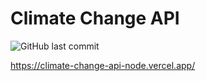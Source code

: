 # Climate Change API
![GitHub last commit](https://img.shields.io/github/last-commit/MamadTaheri/climate-change-api-node)

https://climate-change-api-node.vercel.app/